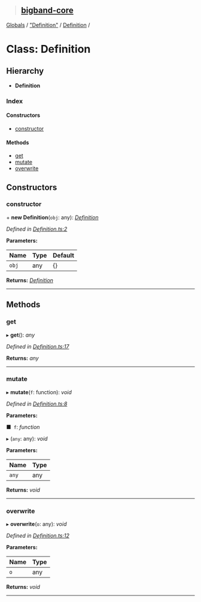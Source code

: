 > ## [bigband-core](../README.md)

[Globals](../globals.md) / ["Definition"](../modules/_definition_.md) / [Definition](_definition_.definition.md) /

# Class: Definition

## Hierarchy

* **Definition**

### Index

#### Constructors

* [constructor](_definition_.definition.md#constructor)

#### Methods

* [get](_definition_.definition.md#get)
* [mutate](_definition_.definition.md#mutate)
* [overwrite](_definition_.definition.md#overwrite)

## Constructors

###  constructor

\+ **new Definition**(`obj`: any): *[Definition](_definition_.definition.md)*

*Defined in [Definition.ts:2](https://github.com/imaman/bigband/blob/1dee7b5/packages/core/src/Definition.ts#L2)*

**Parameters:**

Name | Type | Default |
------ | ------ | ------ |
`obj` | any |  {} |

**Returns:** *[Definition](_definition_.definition.md)*

___

## Methods

###  get

▸ **get**(): *any*

*Defined in [Definition.ts:17](https://github.com/imaman/bigband/blob/1dee7b5/packages/core/src/Definition.ts#L17)*

**Returns:** *any*

___

###  mutate

▸ **mutate**(`f`: function): *void*

*Defined in [Definition.ts:8](https://github.com/imaman/bigband/blob/1dee7b5/packages/core/src/Definition.ts#L8)*

**Parameters:**

■` f`: *function*

▸ (`any`: any): *void*

**Parameters:**

Name | Type |
------ | ------ |
`any` | any |

**Returns:** *void*

___

###  overwrite

▸ **overwrite**(`o`: any): *void*

*Defined in [Definition.ts:12](https://github.com/imaman/bigband/blob/1dee7b5/packages/core/src/Definition.ts#L12)*

**Parameters:**

Name | Type |
------ | ------ |
`o` | any |

**Returns:** *void*

___